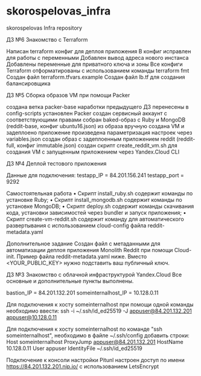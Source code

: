 # skorospelovas_infra
skorospelovas Infra repository

ДЗ №6 Знакомство с Terraform

Написан terraform конфиг для деплоя приложения
В конфиг исправлен для работы с переменными
Добавлен вывод адреса нового инстанса
Добавлены переменные для приватного ключа и зоны
Все конфиги Terraform отформатированы с использованием команды terraform fmt
Создан файл terraform.tfvars.example
Создан файл lb.tf для создания балансировщика

ДЗ №5 Сборка образов VM при помощи Packer

создана ветка packer-base
наработки предыдущего ДЗ перенесены в config-scripts
установлен Packer
создан сервисный аккаунт с соответствующими правами
собран baked-образ с Ruby и MongoDB (reddit-base, конфиг ubuntu16.json)
из образа вручную создана VM и задеплоено приложение
произведена параметризация настроек через variables.json
создан образ с задеплоенным приложением reddit (reddit-full, конфиг immutable.json)
создан скрипт create_reddit_vm.sh для создания VM с запущенным приложением через Yandex.Cloud CLI


ДЗ №4 Деплой тестового приложения

Данные для подключения:
testapp_IP = 84.201.156.241
testapp_port = 9292

Самостоятельная работа
• Скрипт install_ruby.sh содержит команды по установке Ruby;
• Скрипт install_mongodb.sh содержит команды по установке MongoDB;
• Скрипт deploy.sh содержит команды скачивания кода, установки зависимостей через bundler и запуск приложения;
• Скрипт create-vm-reddit.sh содержит команду для автоматического развертывания с использованием cloud-config файла reddit-metadata.yaml

Дополнительное задание
Создан файл с метаданными для автоматизации деплоя приложения Monolith Reddit при помощи Cloud-init. Пример файла reddit-metadata.yaml ниже. Вместо <YOUR_PUBLIC_KEY> нужно подставить ваш публичный ключ.


ДЗ №3 Знакомство с облачной инфраструктурой Yandex.Cloud
Все основные и дополнительные пункты выполнены.

bastion_IP = 84.201.132.201
someinternalhost_IP = 10.128.0.11

Для подключения к хосту someinternalhost при помощи одной команды необходимо ввести:
ssh -i ~/.ssh/id_ed25519 -J appuser@84.201.132.201 appuser@10.128.0.11

Для подключения к хосту someinternalhost по команде "ssh someinternalhost", необходимо в файле ~/.ssh/config добавить строки:
Host someinternalhost
    ProxyJump appuser@84.201.132.201
    HostName 10.128.0.11
    User appuser
    IdentityFile ~/.ssh/id_ed25519

Подключение к консоли настройки Pitunl настроен доступ по имени https://84.201.132.201.nip.io/ с использованием LetsEncrypt 

